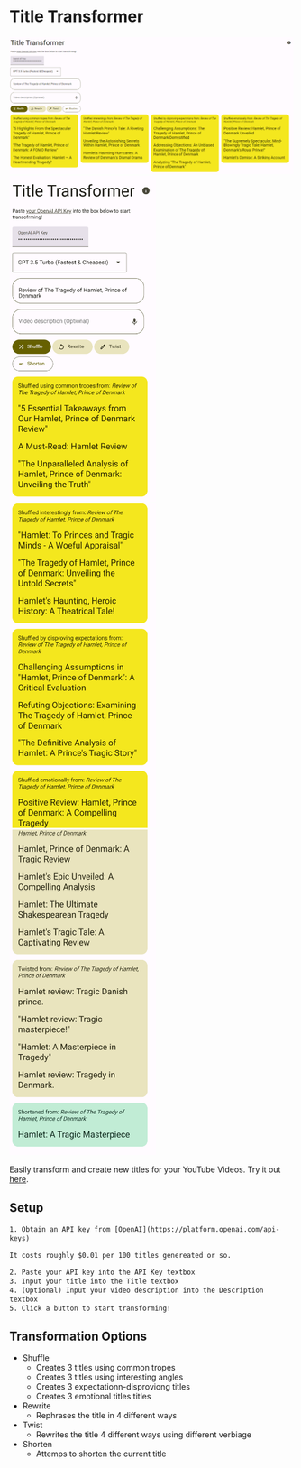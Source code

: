 # Title Transformer
![Header](Header.png)
<img src="Mobile1.png" alt="Mobile" width="260">
<img src="Mobile2.png" alt="Mobile" width="260">
<img src="Mobile3.png" alt="Mobile" width="260">

Easily transform and create new titles for your YouTube Videos.
Try it out [here](http://thatmacdaddy.me/title-transformer/).

## Setup
    1. Obtain an API key from [OpenAI](https://platform.openai.com/api-keys)
```
It costs roughly $0.01 per 100 titles genereated or so.
```
    2. Paste your API key into the API Key textbox
    3. Input your title into the Title textbox
    4. (Optional) Input your video description into the Description textbox
    5. Click a button to start transforming!

## Transformation Options

- Shuffle
  - Creates 3 titles using common tropes
  - Creates 3 titles using interesting angles
  - Creates 3 expectationn-disproviong titles
  - Creates 3 emotional titles titles
- Rewrite
  - Rephrases the title in 4 different ways
- Twist
  - Rewrites the title 4 different ways using different verbiage
- Shorten
  - Attemps to shorten the current title